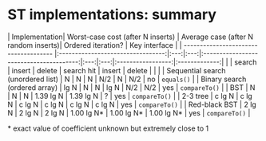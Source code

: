 # ST implementations: summary

| Implementation| Worst-case cost (after N inserts) | Average case (after N random inserts)| Ordered iteration? | Key interface |
| ------------------------------------- |:---------------------------------:|:---:|:---:|:---------------------------------------:|:---:|:---:|:-----------------:|:-------------:|
|                                       | search | insert | delete | search hit | insert | delete |                   |                 |
| Sequential search (unordered list)    | N      | N      | N      | N/2        | N      | N/2    | no                | `equals()`      |
| Binary search (ordered array)         | lg N   | N      | N      | lg N       | N/2    | N/2    | yes               | `compareTo()`   |
| BST                                   | N      | N      | N      | 1.39 lg N  | 1.39 lg N | ?    | yes               | `compareTo()`   |
| 2-3 tree                              | c lg N | c lg N | c lg N | c lg N     | c lg N | c lg N | yes               | `compareTo()`   |
| Red-black BST                         | 2 lg N | 2 lg N | 2 lg N | 1.00 lg N* | 1.00 lg N* | 1.00 lg N* | yes               | `compareTo()`   |

\* exact value of coefficient unknown but extremely close to 1
